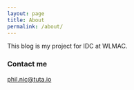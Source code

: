 ```yaml
---
layout: page
title: About
permalink: /about/
---
```


This blog is my project for IDC at WLMAC.

### Contact me

[phil.nic@tuta.io](mailto:phil.nic@tuta.io)